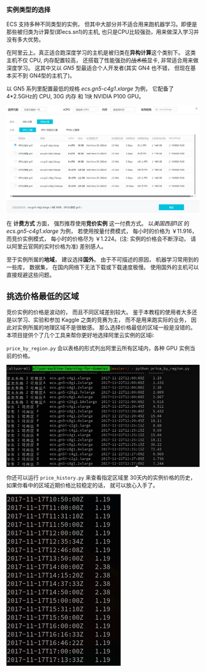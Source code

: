 
### 实例类型的选择
ECS 支持多种不同类型的实例， 但其中大部分并不适合用来跑机器学习。即便是那些被归类为计算型(即ecs.sn1)的主机, 也只是CPU比较强劲，用来做深入学习并没有多大优势。

在阿里云上。真正适合跑深度学习的主机是被归类在**异构计算**这个类别下。 这类主机不仅 CPU, 内存配置较高， 还搭载了性能强劲的<del>战术核</del>显卡, 非常适合用来做深度学习。 这其中又以 *GN5* 型最适合个人开发者(其实 GN4 也不错， 但现在基本买不到 GN4型的主机了)。

以 GN5 系列里配置最低的规格 *ecs.gn5-c4g1.xlarge* 为例， 它配备了4*2.5GHz的 CPU, 30G 内存 和 1块 NVIDIA P100 GPU。

![pic](img/ecs_gpu_instances.png)

在 **计费方式** 方面， 强烈推荐使用**竞价实例** 这一付费方式。 以*美国西部1区* 的 *ecs.gn5-c4g1.xlarge* 为例， 若使用按量付费模式， 每小时的价格为 ￥11.916， 而竞价实例模式， 每小时的价格尽为 ￥1.224。(注: 实例的价格会不断浮动， 请以阿里云官网的实时价格为准) 差别感人。

至于实例所属的**地域**， 建议选择**国外**。 由于不可描述的原因， 机器学习常用到的一些库， 数据集， 在国内网络下无法下载或下载速度极慢。 使用国外的主机可以直接规避这些问题。

## 挑选价格最低的区域
竞价实例的价格是波动的， 而且不同区域差别较大。 鉴于本教程的使用者大多还是以学习、实验和参加 Kaggle 之类的竞赛为主， 而不是用来跑实际的业务， 因此对实例所属的地理区域不是很敏感。 那么选择价格最低的区域一般是没错的。 本项目提供个了几个工具来帮你更好地选择阿里云实例的区域i:

`price_by_region.py` 会以表格的形式列出阿里云所有区域内，各种 GPU 实例当前的价格。

![pic](img/price_by_region.png)


你还可以运行 `price_history.py` 来查看指定区域里 30天内的实例价格的历史， 如果你看中的区域近期价格比较稳定的话， 就可以放心入手了。

![pic](img/price_history.png)
